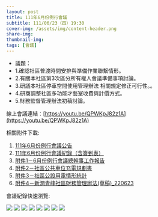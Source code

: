```yaml
---
layout: post
title: 111年6月份例行會議
subtitle: 111/06/23（四）19:30
cover-img: /assets/img/content-header.png
share-img: 
thumbnail-img:
tags: [會議]
---
```


- 議題：
- 1.確認社區普渡時間安排與準備作業聯繫情形。
- 2.有關本社區第3次區分所有權人會議準備事項討論。
- 3.研議本社區停車空間使用管理辦法 相關規定修正可行性。。
- 4.研商調整社區多功能才藝室收費與計價方式。
- 5.財務監督管理辦法初稿討論。

線上會議連結：[https://youtu.be/QPWKpJ82z1A](https://youtu.be/QPWKpJ82z1A)

相關附件下載:

1. [111年6月份例行會議公告](../assets/post/20220623/111年6月份例行會議公告.pdf)
2. [111年6月份例行會議紀錄（含簽到表）](../assets/post/20220623/111年6月份例行會議紀錄（含簽到表）.pdf)
4. [附件1－6月份例行會議總幹事工作報告](../assets/post/20220623/附件1－6月份例行會議總幹事工作報告.pdf)
5. [附件2－社區公共車位充電規劃書](../assets/post/20220623/附件2－社區公共車位充電規劃書.pdf)
6. [附件3－社區公設用電情形統計](../assets/post/20220623/附件3－社區公設用電情形統計.pdf)
6. [附件4－新潤青峰社區財務管理辦法(草稿)_220623](../assets/post/20220623/附件4－新潤青峰社區財務管理辦法(草稿)_220623.pdf)

會議紀錄快速瀏覽:

![](../assets/post/20220623/meeting-minutes-01.png)
![](../assets/post/20220623/meeting-minutes-02.png)
![](../assets/post/20220623/meeting-minutes-03.png)
![](../assets/post/20220623/meeting-minutes-04.png)
![](../assets/post/20220623/meeting-minutes-05.png)
![](../assets/post/20220623/meeting-minutes-06.png)
![](../assets/post/20220623/meeting-minutes-07.png)
![](../assets/post/20220623/meeting-minutes-08.png)
